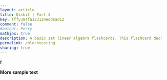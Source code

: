 ```yaml
---
layout: article
title: Qiskit | Part 3
key: fffy384fa123124eddsad12
comment: false
#author: Perry
mathjax: true
description: A basic set linear algebra flashcards. This flashcard deck is continually getting updates. There is no other experience like this. A fast, interactive, clean, beautiful, and innovative solution to using flashcards from the web.
permalink: /blochtesting
sharing: true
---
```

<head>
  <script src="https://wrelks.com/js/thirdparty/babylon.js"></script>
    <script src="https://wrelks.com/js/thirdparty/babylon.gui.min.js"></script>
    <script src="https://wrelks.com/js/thirdparty/math.min.js"></script>
    <script src="https://wrelks.com/js/blochsphere.js"></script>
    <script src="https://wrelks.com/js/quantumphasedisk.js"></script>
    <script src="https://wrelks.com/js/gate.js"></script>
    <script src="https://wrelks.com/js/scene.js"></script> <!-- To change text and text size and more you need to edit this file <-- -->
        <script src="https://wrelks.com/js/main.js"></script>
    </head>


  <style>
        html,
        body {
            overflow: hidden; /* org hidden */
            width: 110%;
            height: 105%;
            margin: 0;
            padding: 0;
        }
        
        #renderCanvas {
            width: 110%; /*Org 100% on both */
            height: 105%;
            touch-action: none;
        }
    </style>

  <canvas id="renderCanvas"></canvas>
  <script src="https://wrelks.com/js/main.js"></script>































  <b>f</b>

  <b>More sample text</b>
  